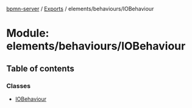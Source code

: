 [bpmn-server](../README.md) / [Exports](../modules.md) / elements/behaviours/IOBehaviour

# Module: elements/behaviours/IOBehaviour

## Table of contents

### Classes

- [IOBehaviour](../classes/elements_behaviours_IOBehaviour.IOBehaviour.md)
